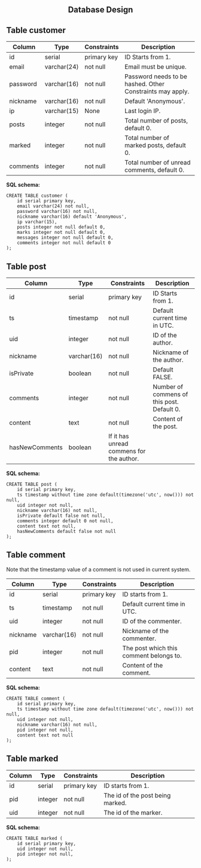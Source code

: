 <center><h2>Database Design</h2></center>

Table customer
---

|Column | Type | Constraints|  Description |
| ---- | ---- | ---- | ---- |
| id | serial | primary key | ID Starts from 1. |
| email | varchar(24) | not null | Email must be unique. |
| password | varchar(16) | not null | Password needs to be hashed. Other Constraints may apply.|
| nickname | varchar(16) | not null | Default 'Anonymous'. |
| ip | varchar(15) | None | Last login IP. |
| posts | integer | not null | Total number of posts, default 0. |
| marked | integer | not null | Total number of marked posts, default 0. |
| comments | integer | not null | Total number of unread comments, default 0. |


**SQL schema:**

    CREATE TABLE customer (
        id serial primary key,
        email varchar(24) not null,
        password varchar(16) not null,
        nickname varchar(16) default 'Anonymous',
        ip varchar(15),
        posts integer not null default 0,
        marks integer not null default 0,
        messages integer not null default 0,
        comments integer not null default 0
    );

Table post
---
|Column | Type | Constraints|  Description |
| ---- | ---- | ---- | ---- |
| id | serial | primary key | ID Starts from 1. |
| ts | timestamp | not null | Default current time in UTC. |
| uid | integer | not null | ID of the author. |
| nickname | varchar(16) | not null | Nickname of the author. |
| isPrivate | boolean | not null | Default FALSE. |
| comments | integer | not null | Number of commens of this post. Default 0. |
| content | text | not null | Content of the post. |
| hasNewComments | boolean | If it has unread commens for the author. |


**SQL schema:**

    CREATE TABLE post (
        id serial primary key,
        ts timestamp without time zone default(timezone('utc', now())) not null,
        uid integer not null,
        nickname varchar(16) not null,
        isPrivate default false not null,
        comments integer default 0 not null,
        content text not null,
        hasNewComments default false not null
    );

Table comment
---

Note that the timestamp value of a comment is not used in current system.

|Column | Type | Constraints|  Description |
| ---- | ---- | ---- | ---- |
| id | serial | primary key | ID starts from 1. |
| ts | timestamp | not null | Default current time in UTC. |
| uid | integer | not null | ID of the commenter. |
| nickname | varchar(16) | not null | Nickname of the commenter. |
| pid | integer | not null | The post which this comment belongs to. |
| content | text | not null | Content of the comment. |

**SQL schema:**

    CREATE TABLE comment (
        id serial primary key,
        ts timestamp without time zone default(timezone('utc', now())) not null,
        uid integer not null,
        nickname varchar(16) not null,
        pid integer not null,
        content text not null
    );

Table marked
---

|Column | Type | Constraints|  Description |
| ---- | ---- | ---- | ---- |
| id | serial | primary key | ID starts from 1. |
| pid | integer | not null | The id of the post being marked. |
| uid | integer | not null | The id of the marker. |

**SQL schema:**

    CREATE TABLE marked (
        id serial primary key,
        uid integer not null,
        pid integer not null,
    );